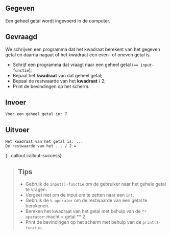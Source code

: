 ## Gegeven
Een geheel getal wordt ingevoerd in de computer. 

## Gevraagd
We schrijven een programma dat het kwadraat berekent van het gegeven getal en daarna nagaat of het kwadraat een even- of oneven getal is. 
* Schrijf een programma dat vraagt naar een geheel getal (`== input-functie`);
* Bepaal het **kwadraat** van dat geheel getal;
* Bepaal de restwaarde van het **kwadraat** / 2;
* Print de bevindingen op het scherm.

## Invoer
```
Voer een geheel getal in: 7
```
## Uitvoer
```
Het kwadraat van het getal is: ...
De restwaarde van het ... / 2 = 

```
{: .callout.callout-success}
>## Tips
>* Gebruik de `input()-functie` om de gebruiker naar het gehele getal te vragen. 
>* Vergeet niet om de input om te zetten naar een `int`.
>* Gebruik de `% operator` om de restwaarde van een getal te berekenen.
>* Bereken het kwadraat van het getal met behulp van de `** operator`: macht = getal ** 2.
>* Print de bevindingen op het scherm met behulp van de `print()-functie`.

